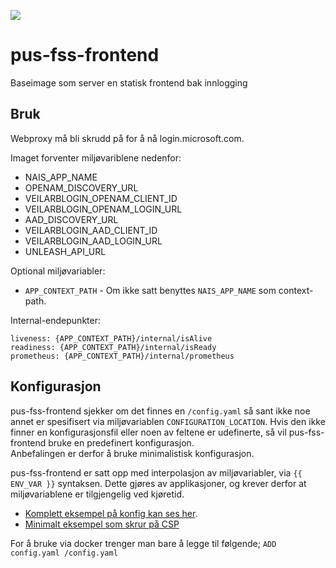 ![](https://github.com/navikt/pus-fss-frontend/workflows/Test,%20build%20and%20push/badge.svg)

# pus-fss-frontend
Baseimage som server en statisk frontend bak innlogging

## Bruk
Webproxy må bli skrudd på for å nå login.microsoft.com.

Imaget forventer miljøvariblene nedenfor:
- NAIS_APP_NAME
- OPENAM_DISCOVERY_URL
- VEILARBLOGIN_OPENAM_CLIENT_ID
- VEILARBLOGIN_OPENAM_LOGIN_URL
- AAD_DISCOVERY_URL
- VEILARBLOGIN_AAD_CLIENT_ID
- VEILARBLOGIN_AAD_LOGIN_URL
- UNLEASH_API_URL

Optional miljøvariabler:
- `APP_CONTEXT_PATH` - Om ikke satt benyttes `NAIS_APP_NAME` som context-path. 

Internal-endepunkter:

```
liveness: {APP_CONTEXT_PATH}/internal/isAlive 
readiness: {APP_CONTEXT_PATH}/internal/isReady 
prometheus: {APP_CONTEXT_PATH}/internal/prometheus
```  

## Konfigurasjon

pus-fss-frontend sjekker om det finnes en `/config.yaml` så sant ikke noe annet er spesifisert 
via miljøvariablen `CONFIGURATION_LOCATION`. 
Hvis den ikke finner en konfigurasjonsfil eller noen av feltene er udefinerte, så vil pus-fss-frontend bruke en predefinert konfigurasjon.   
Anbefalingen er derfor å bruke minimalistisk konfigurasjon.

pus-fss-frontend er satt opp med interpolasjon av miljøvariabler, via `{{ ENV_VAR }}` syntaksen. 
Dette gjøres av applikasjoner, og krever derfor at miljøvariablene er tilgjengelig ved kjøretid.

- [Komplett eksempel på konfig kan ses her](https://github.com/navikt/pus-fss-frontend/blob/master/fss-frontend.example.yaml).
- [Minimalt eksempel som skrur på CSP](https://github.com/navikt/pus-fss-frontend/blob/master/fss-frontend-minimal.example.yaml)


For å bruke via docker trenger man bare å legge til følgende; 
```ADD config.yaml /config.yaml```
